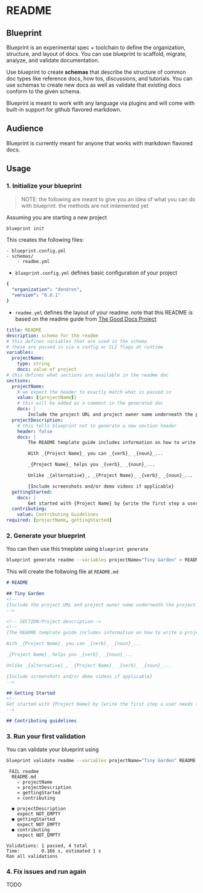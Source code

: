 # README

## Blueprint

Blueprint is an experimental spec + toolchain to define the organization, structure, and layout of docs. You can use blueprint to scaffold, migrate, analyze, and validate documentation. 

Use blueprint to create **schemas** that describe the structure of common doc types like reference docs, how tos, discussions, and tutorials. 
You can use schemas to create new docs as well as validate that existing docs conform to the given schema. 

Blueprint is meant to work with any language via plugins and will come with built-in support for github flavored markdown.

## Audience

Blueprint is currently meant for anyone that works with markdown flavored docs. 

## Usage

### 1. Initialize your blueprint
> NOTE: the following are meant to give you an idea of what you can do with blueprint. the methods are not imlemented yet

Assuming you are starting a new project
```sh
blueprint init
```

This creates the following files:
```
- blueprint.config.yml
- schemas/
    - readme.yml
```


- `blueprint.config.yml` defines basic configuration of your project
```yml
{
  "organization": "dendron",
  "version": "0.0.1"
}
```

- `readme.yml` defines the layout of your readme. note that this README is based on the readme guide from [The Good Docs Project](https://gitlab.com/tgdp/templates.git)
```yml
title: README
description: schema for the readme
# this defines variables that are used in the schema
# these are passed in via a config or CLI flags at runtime
variables:
  projectName: 
    type: string
    docs: value of project
# this defines what sections are available in the readme doc
sections:
  projectName:
    # we expect the header to exactly match what is passed in 
    value: {{projectName}}
    # this will be added as a comment in the generated doc
    docs: |
        Include the project URL and project owner name underneath the project name if applicable.
  projectDescription:
    # this tells blueprint not to generate a new section header 
    header: false
    docs: |
        The README template guide includes information on how to write a project description and a project description. Here are some examples of effective phrases for describing a project.

        With _{Project Name}_ you can _{verb}_ _{noun}_...

        _{Project Name}_ helps you _{verb}_ _{noun}_...

        Unlike _{alternative}_, _{Project Name}_ _{verb}_ _{noun}_...

        {Include screenshots and/or demo videos if applicable}
  gettingStarted:
    docs: |
        Get started with {Project Name} by {write the first step a user needs to start using the project. Use a verb to start.}.
  contributing:
    value: Contributing Guidelines
required: [projectName, gettingStarted]
```

### 2. Generate your blueprint
You can then use this tmeplate using `blueprint generate`
```sh
blueprint generate readme --variables projectName="Tiny Garden" > README.md
```

This will create the follwoing file at `README.md`
```md
# README

## Tiny Garden
<!-- 
{Include the project URL and project owner name underneath the project name if applicable.} 
-->

<!-- SECTION:Project description-->
<!--
{The README template guide includes information on how to write a project description and a project description. Here are some examples of effective phrases for describing a project.}

With _{Project Name}_ you can _{verb}_ _{noun}_...

_{Project Name}_ helps you _{verb}_ _{noun}_...

Unlike _{alternative}_, _{Project Name}_ _{verb}_ _{noun}_...

{Include screenshots and/or demo videos if applicable} 
-->

## Getting Started
<!-- 
Get started with {Project Name} by {write the first step a user needs to start using the project. Use a verb to start.}. 
-->

## Contributing guidelines
```

### 3. Run your first validation

You can validate your blueprint using

```sh
blueprint validate readme --variables projectName="Tiny Garden" README.md
```

```
 FAIL readme
  README.md
    ✓ projectName
    ✕ projectDescription
    ✕ gettingStarted
    ✕ contributing

  ● projectDescription 
    expect NOT_EMPTY
  ● gettingStarted 
    expect NOT_EMPTY
  ● contributing 
    expect NOT_EMPTY

Validations: 1 passed, 4 total
Time:        0.166 s, estimated 1 s
Ran all validations 
```

### 4. Fix issues and run again

TODO